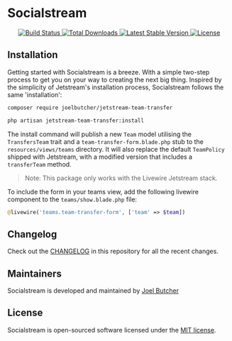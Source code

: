 # Socialstream

<p align="center">
    <a href="https://github.com/joelbutcher/jetstream-team-transfer/actions">
        <img src="https://github.com/joelbutcher/jetstream-team-transfer/workflows/tests/badge.svg" alt="Build Status">
    </a>
    <a href="https://packagist.org/packages/joelbutcher/jetstream-team-transfer">
        <img src="https://img.shields.io/packagist/dt/joelbutcher/jetstream-team-transfer" alt="Total Downloads">
    </a>
    <a href="https://packagist.org/packages/joelbutcher/jetstream-team-transfer">
        <img src="https://img.shields.io/packagist/v/joelbutcher/jetstream-team-transfer" alt="Latest Stable Version">
    </a>
    <a href="https://packagist.org/packages/joelbutcher/jetstream-team-transfer">
        <img src="https://img.shields.io/packagist/l/joelbutcher/jetstream-team-transfer" alt="License">
    </a>
</p>

## Installation

Getting started with Socialstream is a breeze. With a simple two-step process to get you on your way to creating the next big thing. Inspired by the simplicity of Jetstream's installation process, Socialstream follows the same 'installation':

```sh
composer require joelbutcher/jetstream-team-transfer

php artisan jetstream-team-transfer:install
```

The install command will publish a new `Team` model utilising the `TransfersTeam` trait and a `team-transfer-form.blade.php` stub to the `resources/views/teams` directory. It will also replace the default `TeamPolicy` shipped with Jetstream, with a modified version that includes a `transferTeam` method.

> Note: This package only works with the Livewire Jetstream stack.

To include the form in your teams view, add the following livewire component to the `teams/show.blade.php` file:

```php
@livewire('teams.team-transfer-form', ['team' => $team])
```

## Changelog

Check out the [CHANGELOG](CHANGELOG.md) in this repository for all the recent changes.

## Maintainers

Socialstream is developed and maintained by [Joel Butcher](https://joelbutcher.co.uk)

## License

Socialstream is open-sourced software licensed under the [MIT license](LICENSE.md).
